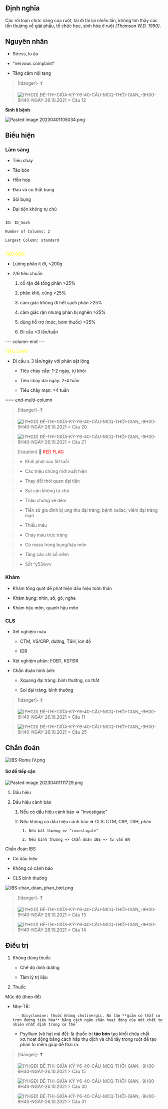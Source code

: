 ## Định nghĩa  
Các rối loạn chức năng của ruột, tái đi tái lại nhiều lần, không tìm thấy các tổn thương về giải phẫu, tổ chức học, sinh hóa ở ruột *(Thomson W.D. 1990)*.  
  
## Nguyên nhân  
- Stress, lo âu  
- "nervous complaint"  
- Tăng cảm nội tạng  
  
> [!danger]- ❓  
> ![(YHGD) ĐỀ-THI-GIỮA-KỲ-Y6-40-CÂU-MCQ-THỜI-GIAN_-9H00-9H40-NGÀY-26.10.2021 > Câu 12]((YHGD)%20%C4%90%E1%BB%80-THI-GI%E1%BB%AEA-K%E1%BB%B2-Y6-40-C%C3%82U-MCQ-TH%E1%BB%9CI-GIAN_-9H00-9H40-NG%C3%80Y-26.10.2021.md#Câu%2012)  
  
  
**Sinh lí bệnh**  
![Pasted image 20230401105034.png](../../../200%20Files/image/Pasted%20image%2020230401105034.png)  
  
## Biểu hiện  
### Lâm sàng  
- Tiêu chảy  
- Táo bón  
- Hỗn hợp  
- Đau và co thắt bụng  
- Sôi bụng  
- Đại tiện không tự chủ  
  
  
```start-multi-column  
ID: ID_5oxh  
Number of Columns: 2  
Largest Column: standard  
```  
  
<font color="yellow">TÁO BÓN</font>  
- Lượng phân ít đi, <200g  
- 2/6 tiêu chuẩn  
	1. cố rặn để tống phân >25%  
	2. phân khô, cứng >25%  
	3. cảm giác không đi hết sạch phân >25%  
	4. cảm giác rặn nhưng phân bị nghẽn >25%  
	5. dùng hỗ trợ (móc, bơm thuốc) >25%  
	6. Đi cầu <3 lần/tuần  
  
--- column-end ---  
  
<font color="yellow">TIÊU CHẢY</font>  
- Đi cầu ≥ 3 lần/ngày với phân sệt lỏng  
	- Tiêu chảy cấp: 1-2 ngày, tự khỏi  
	- Tiêu chảy dài ngày: 2-4 tuần  
	- Tiêu chảy mạn: >4 tuần  
  
=== end-multi-column  
  
  
> [!danger]- ❓  
> ![(YHGD) ĐỀ-THI-GIỮA-KỲ-Y6-40-CÂU-MCQ-THỜI-GIAN_-9H00-9H40-NGÀY-26.10.2021 > Câu 20]((YHGD)%20%C4%90%E1%BB%80-THI-GI%E1%BB%AEA-K%E1%BB%B2-Y6-40-C%C3%82U-MCQ-TH%E1%BB%9CI-GIAN_-9H00-9H40-NG%C3%80Y-26.10.2021.md#Câu%2020)  
> ![(YHGD) ĐỀ-THI-GIỮA-KỲ-Y6-40-CÂU-MCQ-THỜI-GIAN_-9H00-9H40-NGÀY-26.10.2021 > Câu 21]((YHGD)%20%C4%90%E1%BB%80-THI-GI%E1%BB%AEA-K%E1%BB%B2-Y6-40-C%C3%82U-MCQ-TH%E1%BB%9CI-GIAN_-9H00-9H40-NG%C3%80Y-26.10.2021.md#Câu%2021)  
  
  
> [!caution] 🚩 <font color="red">RED FLAG</font>  
> - Khởi phát sau 50 tuổi  
> - Các triệu chứng mới xuất hiện  
> - Thay đối thói quen đại tiện  
> - Sụt cân không tự chủ  
> - Triệu chứng về đêm  
> - Tiền sử gia đình bị ung thư đại tràng, bệnh celiac, viêm đại tràng mạn  
> - Thiếu máu  
> - Chảy máu trực tràng  
> - Có mass trong bụng/hậu môn  
> - Tăng các chỉ số viêm  
> - Sốt ^y53wvv  
  
### Khám  
- Khám tổng quát để phát hiện dấu hiệu toàn thân  
- Khám bụng: nhìn, sờ, gõ, nghe  
- Khám hậu môn, quanh hậu môn  
  
### CLS  
- Xét nghiệm máu  
	- CTM, VS/CRP, đường, TSH, ion đồ  
	- IDR  
- Xét nghiệm phân: FOBT, KSTĐR  
- Chẩn đoán hình ảnh:   
	- Xquang đại tràng: bình thường, co thắt  
	- Soi đại tràng: bình thường  
  
> [!danger]- ❓  
> ![(YHGD) ĐỀ-THI-GIỮA-KỲ-Y6-40-CÂU-MCQ-THỜI-GIAN_-9H00-9H40-NGÀY-26.10.2021 > Câu 11]((YHGD)%20%C4%90%E1%BB%80-THI-GI%E1%BB%AEA-K%E1%BB%B2-Y6-40-C%C3%82U-MCQ-TH%E1%BB%9CI-GIAN_-9H00-9H40-NG%C3%80Y-26.10.2021.md#Câu%2011)  
> ![(YHGD) ĐỀ-THI-GIỮA-KỲ-Y6-40-CÂU-MCQ-THỜI-GIAN_-9H00-9H40-NGÀY-26.10.2021 > Câu 25]((YHGD)%20%C4%90%E1%BB%80-THI-GI%E1%BB%AEA-K%E1%BB%B2-Y6-40-C%C3%82U-MCQ-TH%E1%BB%9CI-GIAN_-9H00-9H40-NG%C3%80Y-26.10.2021.md#Câu%2025)  
  
## Chẩn đoán  
![IBS-Rome IV.png](../../../200%20Files/image/IBS-Rome%20IV.png)  
  
#### Sơ đồ tiếp cận  
![Pasted image 20230401111729.png](../../../200%20Files/image/Pasted%20image%2020230401111729.png)  
1. Dấu hiệu  
2. Dấu hiệu cảnh báo  
	1. Nếu có dấu hiệu cảnh báo => "investigate"  
	2. Nếu không có dấu hiệu cảnh báo => CLS: CTM, CRP, TSH, phân  
			1. Nếu bất thường => "investigate"  
			2. Nếu bình thường => Chẩn đoán IBS => tư vấn BN  
  
Chẩn đoán IBS  
- Có dấu hiệu  
- Không có cảnh báo  
- CLS bình thường  
  
![IBS-chan_doan_phan_biet.png](../../../200%20Files/image/IBS-chan_doan_phan_biet.png)  
  
  
> [!danger]- ❓  
> ![(YHGD) ĐỀ-THI-GIỮA-KỲ-Y6-40-CÂU-MCQ-THỜI-GIAN_-9H00-9H40-NGÀY-26.10.2021 > Câu 13]((YHGD)%20%C4%90%E1%BB%80-THI-GI%E1%BB%AEA-K%E1%BB%B2-Y6-40-C%C3%82U-MCQ-TH%E1%BB%9CI-GIAN_-9H00-9H40-NG%C3%80Y-26.10.2021.md#Câu%2013)  
> ![(YHGD) ĐỀ-THI-GIỮA-KỲ-Y6-40-CÂU-MCQ-THỜI-GIAN_-9H00-9H40-NGÀY-26.10.2021 > Câu 14]((YHGD)%20%C4%90%E1%BB%80-THI-GI%E1%BB%AEA-K%E1%BB%B2-Y6-40-C%C3%82U-MCQ-TH%E1%BB%9CI-GIAN_-9H00-9H40-NG%C3%80Y-26.10.2021.md#Câu%2014)  
## Điều trị  
1. Không dùng thuốc  
	- Chế độ dinh dưỡng  
	- Tâm lý trị liệu  
2. Thuốc  
Mức độ (theo đề)  
- Nhẹ-TB:  
		- Dicyclomine: thuốc kháng cholinergic. Nó làm **giảm co thắt cơ trơn đường tiêu hóa** bằng cách ngăn chặn hoạt động của một chất tự nhiên nhất định trong cơ thể  
	- Psyllium (võ hạt mã đề): là thuốc trị **táo bón** tạo khối chứa chất xơ. hoạt động bằng cách hấp thụ dịch và chỗ tấy trong ruột để tạo phân to mềm giúp dễ thải ra.  
   
  
> [!danger]- ❓  
> ![(YHGD) ĐỀ-THI-GIỮA-KỲ-Y6-40-CÂU-MCQ-THỜI-GIAN_-9H00-9H40-NGÀY-26.10.2021 > Câu 15]((YHGD)%20%C4%90%E1%BB%80-THI-GI%E1%BB%AEA-K%E1%BB%B2-Y6-40-C%C3%82U-MCQ-TH%E1%BB%9CI-GIAN_-9H00-9H40-NG%C3%80Y-26.10.2021.md#Câu%2015)  
> ![(YHGD) ĐỀ-THI-GIỮA-KỲ-Y6-40-CÂU-MCQ-THỜI-GIAN_-9H00-9H40-NGÀY-26.10.2021 > Câu 30]((YHGD)%20%C4%90%E1%BB%80-THI-GI%E1%BB%AEA-K%E1%BB%B2-Y6-40-C%C3%82U-MCQ-TH%E1%BB%9CI-GIAN_-9H00-9H40-NG%C3%80Y-26.10.2021.md#Câu%2030)  
> ![(YHGD) ĐỀ-THI-GIỮA-KỲ-Y6-40-CÂU-MCQ-THỜI-GIAN_-9H00-9H40-NGÀY-26.10.2021 > Câu 31]((YHGD)%20%C4%90%E1%BB%80-THI-GI%E1%BB%AEA-K%E1%BB%B2-Y6-40-C%C3%82U-MCQ-TH%E1%BB%9CI-GIAN_-9H00-9H40-NG%C3%80Y-26.10.2021.md#Câu%2031)  
  
  
  
  
